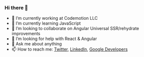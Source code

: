 ### Hi there 👋

- 🔭 I’m currently working at Codemotion LLC
- 🌱 I’m currently learning JavaScript
- 👯 I’m looking to collaborate on Angular Universal SSR/rehydrate improvements
- 🤔 I’m looking for help with React & Angular
- 💬 Ask me about anything
- 📫 How to reach me: [Twitter](https://twitter.com/RakhatRakhmetov), [LinkedIn](https://www.linkedin.com/in/rakhat-rakhmetov-78475327/), [Google Developers](https://g.dev/rakhat)
